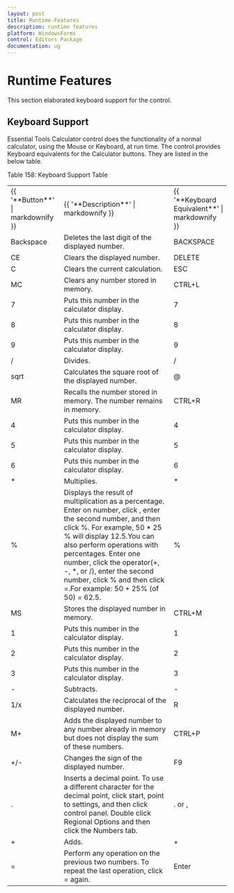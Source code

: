 ```yaml
---
layout: post
title: Runtime-Features
description: runtime features
platform: WindowsForms
control: Editors Package
documentation: ug
---
```


# Runtime Features

This section elaborated keyboard support for the control.

## Keyboard Support

Essential Tools Calculator control does the functionality of a normal calculator, using the Mouse or Keyboard, at run time. The control provides Keyboard equivalents for the Calculator buttons. They are listed in the below table.

Table 158: Keyboard Support Table

<table>
<tr>
<td>
{{ '**Button**' | markdownify }}</td><td>
{{ '**Description**' | markdownify }}</td><td>
{{ '**Keyboard Equivalent**' | markdownify }}</td></tr>
<tr>
<td>
Backspace</td><td>
Deletes the last digit of the displayed number.</td><td>
BACKSPACE</td></tr>
<tr>
<td>
CE</td><td>
Clears the displayed number.</td><td>
DELETE</td></tr>
<tr>
<td>
C</td><td>
Clears the current calculation.</td><td>
ESC</td></tr>
<tr>
<td>
MC</td><td>
Clears any number stored in memory.</td><td>
CTRL+L</td></tr>
<tr>
<td>
7</td><td>
Puts this number in the calculator display.</td><td>
7</td></tr>
<tr>
<td>
8</td><td>
Puts this number in the calculator display.</td><td>
8</td></tr>
<tr>
<td>
9</td><td>
Puts this number in the calculator display.</td><td>
9</td></tr>
<tr>
<td>
/</td><td>
Divides.</td><td>
/</td></tr>
<tr>
<td>
sqrt</td><td>
Calculates the square root of the displayed number.</td><td>
@</td></tr>
<tr>
<td>
MR</td><td>
Recalls the number stored in memory. The number remains in memory.</td><td>
CTRL+R</td></tr>
<tr>
<td>
4</td><td>
Puts this number in the calculator display.</td><td>
4</td></tr>
<tr>
<td>
5</td><td>
Puts this number in the calculator display.</td><td>
5</td></tr>
<tr>
<td>
6</td><td>
Puts this number in the calculator display.</td><td>
6</td></tr>
<tr>
<td>
*</td><td>
Multiplies.</td><td>
*</td></tr>
<tr>
<td>
%</td><td>
Displays the result of multiplication as a percentage. Enter on number, click , enter the second number, and then click %. For example, 50 * 25 % will display 12.5.You can also perform operations with percentages. Enter one number, click the operator(+, -, *, or /), enter the second number, click % and then click =.For example:  50 + 25% (of 50) = 62.5.</td><td>
%</td></tr>
<tr>
<td>
MS</td><td>
Stores the displayed number in memory.</td><td>
CTRL+M</td></tr>
<tr>
<td>
1</td><td>
Puts this number in the calculator display.</td><td>
1</td></tr>
<tr>
<td>
2</td><td>
Puts this number in the calculator display.</td><td>
2</td></tr>
<tr>
<td>
3</td><td>
Puts this number in the calculator display.</td><td>
3</td></tr>
<tr>
<td>
-</td><td>
Subtracts.</td><td>
-</td></tr>
<tr>
<td>
1/x</td><td>
Calculates the reciprocal of the displayed number.</td><td>
R</td></tr>
<tr>
<td>
M+</td><td>
Adds the displayed number to any number already in memory but does not display the sum of these numbers.</td><td>
CTRL+P</td></tr>
<tr>
<td>
+/-</td><td>
Changes the sign of the displayed number.</td><td>
F9</td></tr>
<tr>
<td>
.</td><td>
Inserts a decimal point. To use a different character for the decimal point, click start, point to settings, and then click control panel. Double click Regional Options and then click the Numbers tab.</td><td>
. or ,</td></tr>
<tr>
<td>
+</td><td>
Adds.</td><td>
+</td></tr>
<tr>
<td>
=</td><td>
Perform any operation on the previous two numbers. To repeat the last operation, click = again.</td><td>
Enter</td></tr>
</table>